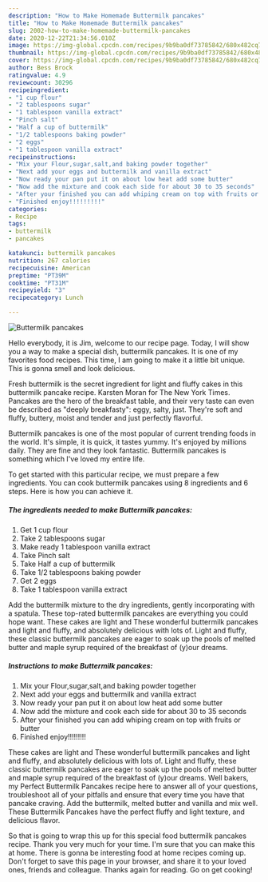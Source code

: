```yaml
---
description: "How to Make Homemade Buttermilk pancakes"
title: "How to Make Homemade Buttermilk pancakes"
slug: 2002-how-to-make-homemade-buttermilk-pancakes
date: 2020-12-22T21:34:56.010Z
image: https://img-global.cpcdn.com/recipes/9b9ba0df73785842/680x482cq70/buttermilk-pancakes-recipe-main-photo.jpg
thumbnail: https://img-global.cpcdn.com/recipes/9b9ba0df73785842/680x482cq70/buttermilk-pancakes-recipe-main-photo.jpg
cover: https://img-global.cpcdn.com/recipes/9b9ba0df73785842/680x482cq70/buttermilk-pancakes-recipe-main-photo.jpg
author: Bess Brock
ratingvalue: 4.9
reviewcount: 30296
recipeingredient:
- "1 cup flour"
- "2 tablespoons sugar"
- "1 tablespoon vanilla extract"
- "Pinch salt"
- "Half a cup of buttermilk"
- "1/2 tablespoons baking powder"
- "2 eggs"
- "1 tablespoon vanilla extract"
recipeinstructions:
- "Mix your Flour,sugar,salt,and baking powder together"
- "Next add your eggs and buttermilk and vanilla extract"
- "Now ready your pan put it on about low heat add some butter"
- "Now add the mixture and cook each side for about 30 to 35 seconds"
- "After your finished you can add whiping cream on top with fruits or butter"
- "Finished enjoy!!!!!!!!!"
categories:
- Recipe
tags:
- buttermilk
- pancakes

katakunci: buttermilk pancakes 
nutrition: 267 calories
recipecuisine: American
preptime: "PT39M"
cooktime: "PT31M"
recipeyield: "3"
recipecategory: Lunch

---
```



![Buttermilk pancakes](https://img-global.cpcdn.com/recipes/9b9ba0df73785842/680x482cq70/buttermilk-pancakes-recipe-main-photo.jpg)

Hello everybody, it is Jim, welcome to our recipe page. Today, I will show you a way to make a special dish, buttermilk pancakes. It is one of my favorites food recipes. This time, I am going to make it a little bit unique. This is gonna smell and look delicious.

Fresh buttermilk is the secret ingredient for light and fluffy cakes in this buttermilk pancake recipe. Karsten Moran for The New York Times. Pancakes are the hero of the breakfast table, and their very taste can even be described as &#34;deeply breakfasty&#34;: eggy, salty, just. They&#39;re soft and fluffy, buttery, moist and tender and just perfectly flavorful.

Buttermilk pancakes is one of the most popular of current trending foods in the world. It's simple, it is quick, it tastes yummy. It's enjoyed by millions daily. They are fine and they look fantastic. Buttermilk pancakes is something which I've loved my entire life.


To get started with this particular recipe, we must prepare a few ingredients. You can cook buttermilk pancakes using 8 ingredients and 6 steps. Here is how you can achieve it.

<!--inarticleads1-->

##### The ingredients needed to make Buttermilk pancakes:

1. Get 1 cup flour
1. Take 2 tablespoons sugar
1. Make ready 1 tablespoon vanilla extract
1. Take Pinch salt
1. Take Half a cup of buttermilk
1. Take 1/2 tablespoons baking powder
1. Get 2 eggs
1. Take 1 tablespoon vanilla extract


Add the buttermilk mixture to the dry ingredients, gently incorporating with a spatula. These top-rated buttermilk pancakes are everything you could hope want. These cakes are light and These wonderful buttermilk pancakes and light and fluffy, and absolutely delicious with lots of. Light and fluffy, these classic buttermilk pancakes are eager to soak up the pools of melted butter and maple syrup required of the breakfast of (y)our dreams. 

<!--inarticleads2-->

##### Instructions to make Buttermilk pancakes:

1. Mix your Flour,sugar,salt,and baking powder together
1. Next add your eggs and buttermilk and vanilla extract
1. Now ready your pan put it on about low heat add some butter
1. Now add the mixture and cook each side for about 30 to 35 seconds
1. After your finished you can add whiping cream on top with fruits or butter
1. Finished enjoy!!!!!!!!!


These cakes are light and These wonderful buttermilk pancakes and light and fluffy, and absolutely delicious with lots of. Light and fluffy, these classic buttermilk pancakes are eager to soak up the pools of melted butter and maple syrup required of the breakfast of (y)our dreams. Well bakers, my Perfect Buttermilk Pancakes recipe here to answer all of your questions, troubleshoot all of your pitfalls and ensure that every time you have that pancake craving. Add the buttermilk, melted butter and vanilla and mix well. These Buttermilk Pancakes have the perfect fluffy and light texture, and delicious flavor. 

So that is going to wrap this up for this special food buttermilk pancakes recipe. Thank you very much for your time. I'm sure that you can make this at home. There is gonna be interesting food at home recipes coming up. Don't forget to save this page in your browser, and share it to your loved ones, friends and colleague. Thanks again for reading. Go on get cooking!
